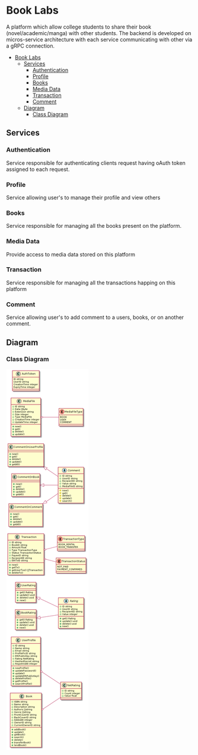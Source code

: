 # Book Labs

A platform which allow college students to share their book (novel/academic/manga) with other students. The backend is developed on micros-service architecture with each service communicating with other via a gRPC connection.

- [Book Labs](#book-labs)
  - [Services](#services)
    - [Authentication](#authentication)
    - [Profile](#profile)
    - [Books](#books)
    - [Media Data](#media-data)
    - [Transaction](#transaction)
    - [Comment](#comment)
  - [Diagram](#diagram)
    - [Class Diagram](#class-diagram)


## Services

### Authentication

Service responsible for authenticating clients request having oAuth token assigned to each request.

### Profile

Service allowing user's to manage their profile and view others

### Books

Service responsible for managing all the books present on the platform.

### Media Data

Provide access to media data stored on this platform

### Transaction

Service responsible for managing all the transactions happing on this platform

### Comment

Service allowing user's to add comment to a users, books, or on another comment.

## Diagram

### Class Diagram

![class_diagram](docs/uml/img/class.png)
